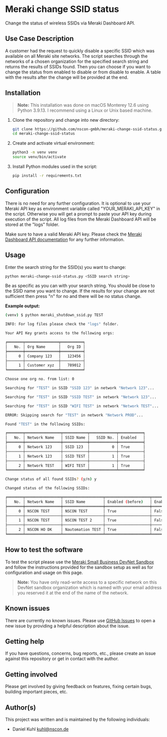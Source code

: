 
# Meraki change SSID status

Change the status of wireless SSIDs via Meraki Dashboard API.

## Use Case Description

A customer had the request to quickly disable a specific SSID which was available on all Meraki site networks. The script searches through the networks of a chosen organization for the specified search string and returns the results of SSIDs found. Then you can choose if you want to change the status from enabled to disable or from disable to enable. A table with the results after the change will be provided at the end.

## Installation

> **Note:** This installation was done on macOS Monterey 12.6 using Python 3.9.13. I recommend using a Linux or Unix based machine.

1. Clone the repository and change into new directory:

    ```bash
    git clone https://github.com/nscon-gmbh/meraki-change-ssid-status.git
    cd meraki-change-ssid-status
    ```

2. Create and activate virtual environment:

    ```bash
    python3 -m venv venv
    source venv/bin/activate
    ```

3. Install Python modules used in the script:

    ```bash
    pip install -r requirements.txt
    ```

## Configuration

There is no need for any further configuration. It is optional to use your Meraki API key as environment variable called "YOUR_MERAKI_API_KEY" in the script. Otherwise you will get a prompt to paste your API key during execution of the script. All log files from the Meraki Dashboard API will be stored at the "logs" folder.

Make sure to have a valid Meraki API key. Please check the [Meraki Dashboard API documentation](https://developer.cisco.com/meraki/api-v1/) for any further information.

## Usage

Enter the search string for the SSID(s) you want to change:

```bash
python meraki-change-ssid-status.py <SSID search string>
```

Be as specific as you can with your search string. You should be close to the SSID name you want to change. If the results for your change are not sufficient then press "n" for no and there will be no status change.

**Example output:**

```bash
(venv) $ python meraki_shutdown_ssid.py TEST

INFO: For log files please check the "logs" folder.

Your API Key grants access to the following orgs:

╒═══════╤═══════════════╤══════════╕
│   No. │ Org Name      │   Org ID │
╞═══════╪═══════════════╪══════════╡
│     0 │ Company 123   │   123456 │
├───────┼───────────────┼──────────┤
│     1 │ Customer xyz  │   789012 │
╘═══════╧═══════════════╧══════════╛

Choose one org no. from list: 0

Searching for "TEST" in SSID "SSID 123" in network "Network 123"...

Searching for "TEST" in SSID "SSID TEST" in network "Network 123"...

Searching for "TEST" in SSID "WIFI TEST" in network "Network TEST"...

ERROR: Skipping search for "TEST" in network "Network PROD"...

Found "TEST" in the following SSIDs:

╒═══════╤════════════════╤═══════════╤════════════╤═══════════╕
│   No. │ Network Name   │ SSID Name │   SSID No. │ Enabled   │
╞═══════╪════════════════╪═══════════╪════════════╪═══════════╡
│     0 │ Network 123    │ SSID 123  │          0 │ True      │
├───────┼────────────────┼───────────┼────────────┼───────────┤
│     1 │ Network 123    │ SSID TEST │          1 │ True      │
├───────┼────────────────┼───────────┼────────────┼───────────┤
│     2 │ Network TEST   │ WIFI TEST │          1 │ True      │
╘═══════╧════════════════╧═══════════╧════════════╧═══════════╛

Change status of all found SSIDs? (y/n) y

Changed status of the following SSIDs:

╒═══════╤════════════════╤══════════════════╤════════════════════╤═══════════════════╕
│   No. │ Network Name   │ SSID Name        │ Enabled (before)   │ Enabled (after)   │
╞═══════╪════════════════╪══════════════════╪════════════════════╪═══════════════════╡
│     0 │ NSCON TEST     │ NSCON TEST       │ True               │ False             │
├───────┼────────────────┼──────────────────┼────────────────────┼───────────────────┤
│     1 │ NSCON TEST     │ NSCON TEST 2     │ True               │ False             │
├───────┼────────────────┼──────────────────┼────────────────────┼───────────────────┤
│     2 │ NSCON HO DK    │ Nautomation TEST │ True               │ False             │
╘═══════╧════════════════╧══════════════════╧════════════════════╧═══════════════════╛
```

## How to test the software

To test the script please use the [Meraki Small Business DevNet Sandbox](https://devnetsandbox.cisco.com/RM/Diagram/Index/86cdf547-27ba-43f3-81a7-9c22f57cdf28) and follow the instructions provided for the sandbox setup as well as for configuration and usage on this page.

> **Note:** You have only read-write access to a specific network on this DevNet sandbox organization which is named with your email address you reserved it at the end of the name of the network.

## Known issues

There are currently no known issues. Please use [GitHub Issues](https://github.com/nscon-gmbh/meraki-quick-check/issues) to open a new issue by providing a helpful description about the issue.

## Getting help

If you have questions, concerns, bug reports, etc., please create an issue against this repository or get in contact with the author.

## Getting involved

Please get involved by giving feedback on features, fixing certain bugs, building important pieces, etc.

## Author(s)

This project was written and is maintained by the following individuals:

* Daniel Kuhl <kuhl@nscon.de>
